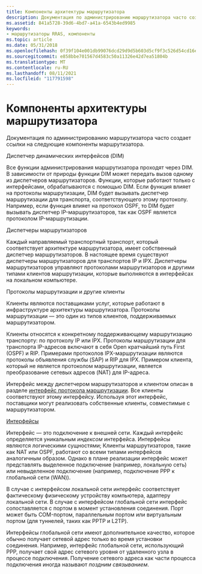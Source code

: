 ```yaml
---
title: Компоненты архитектуры маршрутизатора
description: Документация по администрированию маршрутизатора часто создает ссылки на следующие компоненты маршрутизатора.
ms.assetid: 841a5728-39d6-4bd7-a41a-6543b4ed9985
keywords:
- маршрутизаторы RRAS, компоненты
ms.topic: article
ms.date: 05/31/2018
ms.openlocfilehash: 0f39f104e001db99076dcd29d9d5b603d5cf9f3c526d54cd16e1ed0e4d10c575
ms.sourcegitcommit: e858bbe701567d4583c50a11326e42d7ea51804b
ms.translationtype: MT
ms.contentlocale: ru-RU
ms.lasthandoff: 08/11/2021
ms.locfileid: "117791598"
---
```

# <a name="components-of-the-router-architecture"></a>Компоненты архитектуры маршрутизатора

Документация по администрированию маршрутизатора часто создает ссылки на следующие компоненты маршрутизатора.

Диспетчер динамических интерфейсов (DIM)

Все функции администрирования маршрутизатора проходят через DIM. В зависимости от природы функции DIM может передать вызов одному из диспетчеров маршрутизаторов. Функции, которые работают только с интерфейсами, обрабатываются с помощью DIM. Если функция влияет на протоколы маршрутизации, DIM будет вызывать диспетчер маршрутизации для транспорта, соответствующего этому протоколу. Например, если функция влияет на протокол OSPF, то DIM будет вызывать диспетчер IP-маршрутизаторов, так как OSPF является протоколом IP-маршрутизации.

Диспетчеры маршрутизаторов

Каждый направляемый транспортный транспорт, который соответствует архитектуре маршрутизатора, имеет собственный диспетчер маршрутизаторов. В настоящее время существуют диспетчеры маршрутизаторов для транспортов IP и IPX. Диспетчеры маршрутизаторов управляют протоколами маршрутизаторов и другими типами клиентов маршрутизации, которые выполняются в интерфейсах на локальном компьютере.

Протоколы маршрутизации и другие клиенты

Клиенты являются поставщиками услуг, которые работают в инфраструктуре архитектуры маршрутизатора. Протоколы маршрутизации — это один из типов клиентов, поддерживаемых маршрутизатором.

Клиенты относятся к конкретному поддерживающему маршрутизацию транспорту: по протоколу IP или IPX. Протоколы маршрутизации для транспорта IP-адресов включают в себя Open кратчайший путь First (OSPF) и RIP. Примерами протоколов IPX-маршрутизации являются протоколы объявления службы (SAP) и RIP для IPX. Примером клиента, который не является протоколом маршрутизации, является преобразование сетевых адресов (NAT) для IP-адреса.

Интерфейс между диспетчером маршрутизаторов и клиентом описан в разделе [интерфейс протокола маршрутизации](about-routing-protocol-interface.md). Все клиенты соответствуют этому интерфейсу. Используя этот интерфейс, поставщики могут реализовать собственные клиенты, совместимые с маршрутизатором.

[Интерфейсы](interfaces.md)

Интерфейс — это подключение к внешней сети. Каждый интерфейс определяется уникальным *индексом* интерфейса. Интерфейсы являются логическими сущностями; Клиенты маршрутизаторов, такие как NAT или OSPF, работают со всеми типами интерфейсов аналогичным образом. Однако в плане реализации интерфейс может представлять выделенное подключение (например, локальную сеть) или невыделенное подключение (например, подключение PPP к глобальной сети (WAN)).

В случае с интерфейсом локальной сети интерфейс соответствует фактическому физическому устройству компьютера, адаптеру локальной сети. В случае с интерфейсом глобальной сети интерфейс сопоставляется с портом в момент установления соединения. Порт может быть COM-портом, параллельным портом или виртуальным портом (для туннелей, таких как PPTP и L2TP).

Интерфейсы глобальной сети имеют дополнительное качество, которое обычно получает сетевой адрес только во время установки соединения. Например, интерфейс глобальной сети, использующий PPP, получает свой адрес сетевого уровня от удаленного узла в процессе подключения. Получение сетевого адреса как части процесса подключения иногда называют *поздним связыванием*.

 

 





